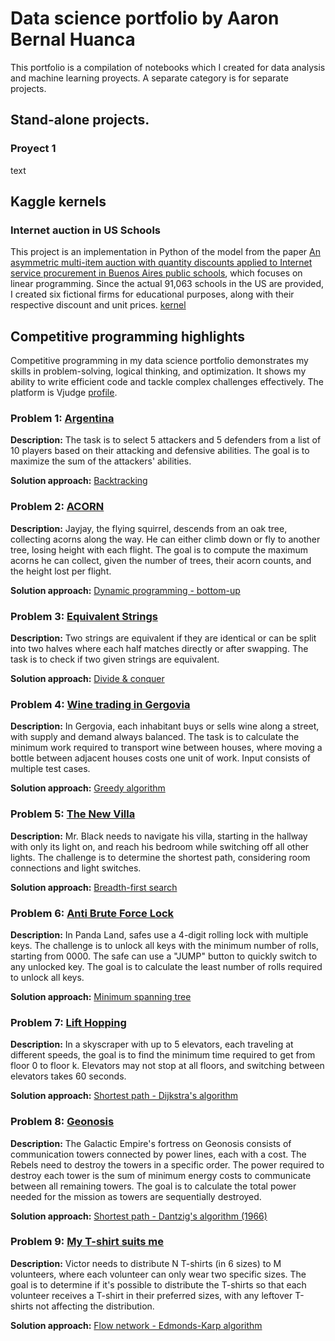 # Data science portfolio by Aaron Bernal Huanca

This portfolio is a compilation of notebooks which I created for data analysis and machine learning proyects. A separate category is for separate projects.

## Stand-alone projects.

### Proyect 1
text

## Kaggle kernels

### Internet auction in US Schools
This project is an implementation in Python of the model from the paper [An asymmetric multi-item auction with quantity discounts applied to Internet service procurement in Buenos Aires public schools](https://doi.org/10.1007/s10479-016-2164-x), which focuses on linear programming. Since the actual 91,063 schools in the US are provided, I created six fictional firms for educational purposes, along with their respective discount and unit prices. [kernel](https://www.kaggle.com/code/aarnbernal/internet-auction-in-us-schools)

## Competitive programming highlights

Competitive programming in my data science portfolio demonstrates my skills in problem-solving, logical thinking, and optimization. It shows my ability to write efficient code and tackle complex challenges effectively. The platform is Vjudge [profile](https://vjudge.net/user/aaron_bernal). 

### Problem 1: [Argentina](https://vjudge.net/problem/UVA-11804)
**Description:** The task is to select 5 attackers and 5 defenders from a list of 10 players based on their attacking and defensive abilities. The goal is to maximize the sum of the attackers' abilities.

**Solution approach:** [Backtracking](https://vjudge.net/solution/50555912/DUjEFQ2r9EikgZdmi5gl)

### Problem 2: [ACORN](https://vjudge.net/problem/UVA-1231)
**Description:** Jayjay, the flying squirrel, descends from an oak tree, collecting acorns along the way. He can either climb down or fly to another tree, losing height with each flight. The goal is to compute the maximum acorns he can collect, given the number of trees, their acorn counts, and the height lost per flight.

**Solution approach:** [Dynamic programming - bottom-up](https://vjudge.net/solution/50555998/JoXZzl5GpxC8CJVxv9FN)

### Problem 3: [Equivalent Strings](https://vjudge.net/problem/CodeForces-559B)
**Description:** Two strings are equivalent if they are identical or can be split into two halves where each half matches directly or after swapping. The task is to check if two given strings are equivalent.

**Solution approach:** [Divide & conquer](https://vjudge.net/solution/50690686/EkVrOSRbFNVtlQyggX96)

### Problem 4: [Wine trading in Gergovia](https://vjudge.net/problem/SPOJ-GERGOVIA)
**Description:** In Gergovia, each inhabitant buys or sells wine along a street, with supply and demand always balanced. The task is to calculate the minimum work required to transport wine between houses, where moving a bottle between adjacent houses costs one unit of work. Input consists of multiple test cases.

**Solution approach:** [Greedy algorithm](https://vjudge.net/solution/50882918/74NhAgRkjQJoHaAecm4s)

### Problem 5: [The New Villa](https://vjudge.net/problem/UVA-321)
**Description:** Mr. Black needs to navigate his villa, starting in the hallway with only its light on, and reach his bedroom while switching off all other lights. The challenge is to determine the shortest path, considering room connections and light switches.

**Solution approach:** [Breadth-first search](https://vjudge.net/solution/53216512/xBdtX0xkkEhlLW7dZqkI)

### Problem 6: [Anti Brute Force Lock](https://vjudge.net/problem/UVA-1235)
**Description:** In Panda Land, safes use a 4-digit rolling lock with multiple keys. The challenge is to unlock all keys with the minimum number of rolls, starting from 0000. The safe can use a "JUMP" button to quickly switch to any unlocked key. The goal is to calculate the least number of rolls required to unlock all keys.

**Solution approach:** [Minimum spanning tree](https://vjudge.net/solution/51559789/nPGSzMxUaLYUVgdRgKWh)

### Problem 7: [Lift Hopping](https://vjudge.net/problem/UVA-10801)
**Description:** In a skyscraper with up to 5 elevators, each traveling at different speeds, the goal is to find the minimum time required to get from floor 0 to floor k. Elevators may not stop at all floors, and switching between elevators takes 60 seconds.

**Solution approach:** [Shortest path - Dijkstra's algorithm](https://vjudge.net/solution/51666430/SGWzRqQbBXR3B6TuU5zb)

### Problem 8: [Geonosis](https://vjudge.net/problem/UVA-13211)
**Description:** The Galactic Empire's fortress on Geonosis consists of communication towers connected by power lines, each with a cost. The Rebels need to destroy the towers in a specific order. The power required to destroy each tower is the sum of minimum energy costs to communicate between all remaining towers. The goal is to calculate the total power needed for the mission as towers are sequentially destroyed.

**Solution approach:** [Shortest path - Dantzig's algorithm (1966)](https://vjudge.net/solution/51862270/8cfpfeEB6ndL87T03xIL)

### Problem 9: [My T-shirt suits me](https://vjudge.net/problem/UVA-11045)
**Description:** Victor needs to distribute N T-shirts (in 6 sizes) to M volunteers, where each volunteer can only wear two specific sizes. The goal is to determine if it's possible to distribute the T-shirts so that each volunteer receives a T-shirt in their preferred sizes, with any leftover T-shirts not affecting the distribution.

**Solution approach:** [Flow network - Edmonds-Karp algorithm](https://vjudge.net/solution/53307955/lrmVU68nqRBQqmiSFlLF)
